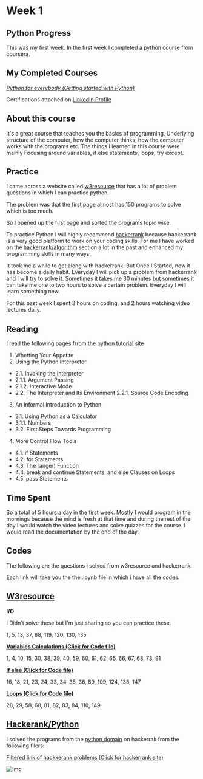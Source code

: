 # **Week 1**

## Python Progress
This was my first week. In the first week I completed a python course from coursera.

## My Completed Courses
*[Python for everybody (Getting started with Python)](https://www.coursera.org/learn/python?specialization=python)*

Certifications attached on [LinkedIn Profile](https://www.linkedin.com/in/habib-ur-rehman/)

## About this course

It's a great course that teaches you the basics of programming, Underlying structure of the computer, how the computer thinks, how the computer works with the programs etc.
The things I learned in  this course were mainly Focusing around variables, if else statements, loops, try except.

## Practice

I came across a website called [w3resource](https://www.w3resource.com/python-exercises/) that has a lot of problem questions in which I can practice python.

The problem was that the first page almost has 150 programs to solve which is too much.

So I opened up  the first [page](https://www.w3resource.com/python-exercises/python-basic-exercises.php) and sorted the programs topic wise.

To practice Python I will highly recommend [hackerrank](hackerrank.com) because hackerrank is a very good platform to work on your coding skills. For me I have worked on the [hackerrank/algorithm](https://www.hackerrank.com/domains/algorithms) section a lot in the past and enhanced my programming skills in many ways. 

It took me a while to get along with hackerrank.  But Once I Started, now it has become a daily habit. Everyday I will pick up  a problem from hackerrank and I will try to solve it. Sometimes it takes me 30 minutes but sometimes it can take me one to two hours to solve a certain problem.
Everyday I will learn something new.  

For this past week I spent 3 hours on coding, and 2 hours watching video lectures daily.

## Reading
I read the following pages frrom the [python tutorial](https://docs.python.org/3/tutorial/) site

1. Whetting Your Appetite
2. Using the Python Interpreter
* 2.1. Invoking the Interpreter
*  2.1.1. Argument Passing
*  2.1.2. Interactive Mode
* 2.2. The Interpreter and Its Environment
2.2.1. Source Code Encoding
3. An Informal Introduction to Python
* 3.1. Using Python as a Calculator
* 3.1.1. Numbers
* 3.2. First Steps Towards Programming
4. More Control Flow Tools
* 4.1. if Statements
* 4.2. for Statements
* 4.3. The range() Function
* 4.4. break and continue Statements, and else Clauses on Loops
* 4.5. pass Statements

## Time Spent
So a total of 5 hours a day in the first week. Mostly I would program in the mornings because the mind is fresh at that time and during the rest of the day I would watch the video lectures and solve quizzes for the course. I would read the documentation by the end of the day.

## Codes
The following are the questions i solved from w3resource and hackerrank

Each link will take you the the .ipynb file in which i have all the codes.

## [W3resource](https://www.w3resource.com/python-exercises/python-basic-exercises.php)
**I/O**

I Didn't solve these but I'm just sharing so you can practice these.

1, 5, 13, 37, 88, 119, 120, 130, 135

[**Variables Calculations (Click for Code file)**](https://github.com/habibanalytics/Python_Exercises/blob/master/Variables_and_I_O.ipynb)

1, 4, 10, 15, 30, 38, 39, 40, 59, 60, 61, 62, 65, 66, 67, 68, 73, 91

[**If else (Click for Code file)**](https://github.com/habibanalytics/Python_Exercises/blob/master/If%20Else.ipynb)

16, 18, 21, 23, 24, 33, 34, 35, 36, 89, 109, 124, 138, 147

[**Loops (Click for Code file)**](https://github.com/habibanalytics/Python_Exercises/blob/master/Loops.ipynb)

28, 29, 58, 68, 81, 82, 83, 84, 110, 149


## [Hackerank/Python](https://www.hackerrank.com/domains/python)
I solved the programs from the [python domain](https://www.hackerrank.com/domains/python) on hackerrak from the following filers:

[Filtered link of hackkerank problems (Click for hackerrank site)](https://www.hackerrank.com/domains/python?filters%5Bsubdomains%5D%5B%5D=py-introduction)

![img](https://github.com/habibanalytics/6-Months-Towards-Data-Science/blob/master/images/hackerrank.png)
